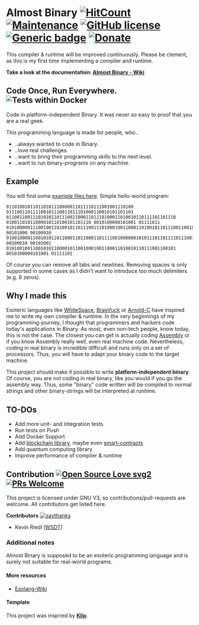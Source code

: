 # Almost Binary [![HitCount](http://hits.dwyl.com/wsdt/AlmostBinary.svg)](http://hits.dwyl.com/wsdt/AlmostBinary) [![Maintenance](https://img.shields.io/badge/Maintained%3F-yes-green.svg)](https://bitbucket.org/lbesson/ansi-colors) [![GitHub license](https://img.shields.io/github/license/wsdt/AlmostBinary.svg)](https://github.com/wsdt/AlmostBinary/blob/master/LICENSE) [![Generic badge](https://img.shields.io/badge/Made%20with-CSharp-37f)](https://docs.microsoft.com/en-us/dotnet/csharp/tour-of-csharp/) [![Donate](https://img.shields.io/badge/Donate-Pay%20me%20a%20coffee-3cf)](https://github.com/wsdt/AlmostBinary/wiki/Donation)
This compiler & runtime will be improved continuously. Please be clement, as this is my first time implementing a compiler and runtime.

**Take a look at the documentation: [Almost Binary - Wiki](https://github.com/wsdt/AlmostBinary/wiki)**

## Code Once, Run Everywhere. ![Tests within Docker](https://github.com/wsdt/AlmostBinary/workflows/Tests%20within%20Docker/badge.svg)
Code in platform-independent Binary. It was never so easy to proof that you are a real geek. 

This programming language is made for people, who..
- ..always wanted to code in Binary.
- ..love real challenges.
- ..want to bring their programming skills to the next level.
- ..want to run binary-programs on any machine.

## Example
You will find some [example files here](https://github.com/wsdt/AlmostBinary/tree/master/examples).
Simple hello-world program: 

```
011010010110110101110000011011110111001001110100 
011100110111100101110011011101000110010101101101 
0110011001110101011011100110001101110100011010010110111101101110 
01001101011000010110100101101110 0010100000101001 01111011 
010100000111001001101001011011100111010001001100011010010110111001100101 
00101000 00100010 
0100100001100101011011000110110001101111001000000101011101101111011100100110110001100100 
00100010 00101001 0101001001100101011000010110010001001100011010010110111001100101 
0010100000101001 01111101
```
Of course you can remove all tabs and newlines. Removing spaces is only supported in some cases as I didn't want to introduce too much delimiters (e.g. 8 zeros).

## Why I made this
Esoteric languages like [WhiteSpace](https://esolangs.org/wiki/Whitespace), [Brainfuck](https://esolangs.org/wiki/Brainfuck) or [Arnold-C](https://esolangs.org/wiki/ArnoldC) have inspired me to write my own compiler & runtime. 
In the very beginnings of my programming-journey, I thought that programmers and hackers code today's applications in Binary. As most, even non-tech people, know today, this is not the case.
The closest you can get is actually coding [Assembly](https://en.wikipedia.org/wiki/Assembly_language) or if you know Assembly really well, even real machine code. Nevertheless, coding in real binary is incredible difficult
and runs only on a set of processors. Thus, you will have to adapt your binary code to the target machine. 

This project should make it possible to write **platform-independent binary**. Of course, you are not coding in real binary, like you would if you go the assembly way. 
Thus, some "binary" code written will be compiled to normal strings and other binary-strings will be interpreted at runtime.


## TO-DOs
- Add more unit- and integration tests
- Run tests on Push
- Add Docker Support
- Add [blockchain library](https://www.c-sharpcorner.com/article/blockchain-basics-building-a-blockchain-in-net-core/), maybe even [smart-contracts](https://docs.microsoft.com/en-us/archive/msdn-magazine/2019/november/blockchain-programming-smart-contracts-in-csharp)
- Add quantum computing library
- Improve performance of compiler & runtime

## Contribution [![Open Source Love svg2](https://badges.frapsoft.com/os/v2/open-source.svg?v=103)](https://github.com/ellerbrock/open-source-badges/) [![PRs Welcome](https://img.shields.io/badge/PRs-welcome-brightgreen.svg?style=flat-square)](http://makeapullrequest.com)

This project is licensed under GNU V3, so contributions/pull-requests are welcome. All contributors get listed here. 

**Contributors** [![saythanks](https://img.shields.io/badge/say-thanks-ff69b4.svg)](https://saythanks.io/to/kennethreitz)
- Kevin Riedl ([WSDT](https://github.com/wsdt))


### Additional notes
Almost Binary is supposed to be an esoteric programming language and is surely not suitable for real-world programs.

#### More resources
- [Esolang-Wiki](https://esolangs.org/wiki/Almost_Binary)

#### Template
This project was inspried by **[Klip](https://github.com/TimeLoad00/Klip)**.
